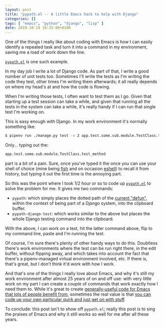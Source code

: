 ```yaml
---
layout: post
title: "pypath.el -- A little Emacs hack to help with Django"
categories: []
tags: [ "emacs", "python", "django", "lisp" ]
date: 2019-10-19 10:35:00+0100
---
```


One of the things I really like about coding with Emacs is how I can easily
identify a repeated task and turn it into a command in my environment,
saving me a load of work down the line.

[`pypath.el`](https://github.com/davep/pypath.el) is one such example.

In my day job I write a lot of Django code. As part of that, I write a good
number of unit tests too. Sometimes I'll write the tests as I'm writing the
code they test, other times I'm writing them afterwards; it all really
depends on where my head's at and how the code is flowing.

When I'm writing those tests, I often want to test them as I go. Given that
starting up a test session can take a while, and given that running all the
tests in the system can take a while, it's really handy if I can run that
single test I'm working on.

This is easy enough with Django. In my work environment it's normally
something like:

```sh
$ pipenv run ./manage.py test -v 2 app.test.some.sub.module.TestClass.test_method
```

Only... typing out the:

```python
app.test.some.sub.module.TestClass.test_method
```

part is a bit of a pain. Sure, once you've typed it the once you can use
your shell of choice (mine being [fish](https://fishshell.com/) and on
occasion
[eshell](https://www.gnu.org/software/emacs/manual/html_mono/eshell.html))
to recall it from history, but typing it out the first time is the annoying
part.

So this was the point where I took 1/2 hour or so to code up
[`pypath.el`](https://github.com/davep/pypath.el) to solve the problem for
me. It gives me two commands:

- `pypath`: which simply places the dotted path of the [current
  "defun"](http://doc.endlessparentheses.com/Fun/python-info-current-defun.html),
  within the context of being part of a Django system, into the clipboard
  buffer.
- `pypath-django-test`: which works similar to the above but places the
  whole Django testing command into the clipboard.

With the above, I can work on a test, hit the latter command above, flip to
my command line, paste and I'm running the test.

Of course, I'm sure there's plenty of other handy ways to do this. Doubtless
there's work environments where the test can be run right there, in the edit
buffer, without flipping away, and which takes into account the fact that
there's a pipenv-managed virtual environment involved, etc. If there is,
that's great, but I don't think it'd work with how I work.

And that's one of the things I really love about Emacs, and why it's still
my work environment after almost 25 years of on and off use: with very
little work on my part I can create a couple of commands that work exactly
how I need them to. While it's great to create [generally-useful code for
Emacs that lots of people benefit from](https://melpa.org/), sometimes the
real value is that [you can code up your own particular quirk and just get
on with stuff](https://blog.davep.org/delpa/).

To conclude: this post isn't to show off `pypath.el`; really this post is to
sing the praises of Emacs and why it still works so well for me after all
these years.

[//]: # (2019-10-19-pypath-el.md ends here)
